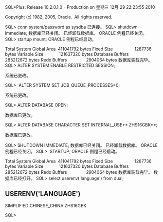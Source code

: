 <!---
markmeta_author: wongoo
markmeta_date: 2010-12-29 14:31:14+00:00
slug: change_oracle_character
markmeta_title: 更改Oracle数据库编码
wordpress_id: 49
markmeta_categories: Experience
-->

SQL*Plus: Release 10.2.0.1.0 - Production on 星期三 12月 29 22:23:55 2010

Copyright (c) 1982, 2005, Oracle.  All rights reserved.

SQL> conn system/password as sysdba
已连接。
SQL> shutdown immediate;
数据库已经关闭。
已经卸载数据库。
ORACLE 例程已经关闭。
SQL> startup mount;
ORACLE 例程已经启动。

Total System Global Area  411041792 bytes
Fixed Size                  1287736 bytes
Variable Size             121637320 bytes
Database Buffers          285212672 bytes
Redo Buffers                2904064 bytes
数据库装载完毕。
SQL> ALTER SYSTEM ENABLE RESTRICTED SESSION;

系统已更改。

SQL>  ALTER SYSTEM SET JOB_QUEUE_PROCESSES=0;

系统已更改。

SQL> ALTER DATABASE OPEN;

数据库已更改。

SQL> ALTER DATABASE CHARACTER SET INTERNAL_USE** ZHS16GBK**;

数据库已更改。

SQL> SHUTDOWN IMMEDIATE;
数据库已经关闭。
已经卸载数据库。
ORACLE 例程已经关闭。
SQL>  STARTUP;
ORACLE 例程已经启动。

Total System Global Area  411041792 bytes
Fixed Size                  1287736 bytes
Variable Size             121637320 bytes
Database Buffers          285212672 bytes
Redo Buffers                2904064 bytes
数据库装载完毕。
数据库已经打开。
SQL> select userenv('language') from dual;

USERENV('LANGUAGE')
----------------------------------------------------
SIMPLIFIED CHINESE_CHINA.ZHS16GBK

SQL>
